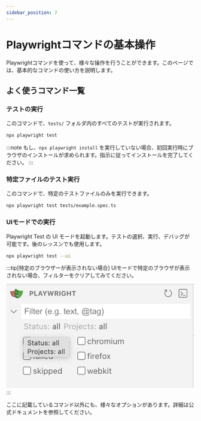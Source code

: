 ```yaml
---
sidebar_position: 7
---
```


# Playwrightコマンドの基本操作

Playwrightコマンドを使って、様々な操作を行うことができます。このページでは、基本的なコマンドの使い方を説明します。

## よく使うコマンド一覧

### テストの実行

このコマンドで、`tests/` フォルダ内のすべてのテストが実行されます。

```bash
npx playwright test
```

:::note
もし、`npx playwright install` を実行していない場合、初回実行時にブラウザのインストールが求められます。指示に従ってインストールを完了してください。
:::

### 特定ファイルのテスト実行

このコマンドで、特定のテストファイルのみを実行できます。

```bash
npx playwright test tests/example.spec.ts
```

### UIモードでの実行

Playwright Test の UI モードを起動します。テストの選択、実行、デバッグが可能です。後のレッスンでも使用します。

```bash
npx playwright test --ui
```

:::tip[特定のブラウザーが表示されない場合]
UIモードで特定のブラウザが表示されない場合、フィルターをクリアしてみてください。

![](img/002.png)
:::

ここに記載しているコマンド以外にも、様々なオプションがあります。詳細は公式ドキュメントを参照してください。
